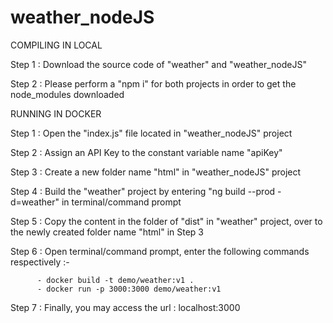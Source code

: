 # weather_nodeJS

COMPILING IN LOCAL

Step 1 :
    Download the source code of "weather" and "weather_nodeJS"
   
Step 2 :
    Please perform a "npm i" for both projects in order to get the node_modules downloaded
    
    
RUNNING IN DOCKER

Step 1 : Open the "index.js" file located in "weather_nodeJS" project

Step 2 : Assign an API Key to the constant variable name "apiKey"

Step 3 : Create a new folder name "html" in "weather_nodeJS" project

Step 4 : Build the "weather" project by entering "ng build --prod -d=weather" in terminal/command prompt

Step 5 : Copy the content in the folder of "dist" in "weather" project, over to the newly created folder name "html" in Step 3

Step 6 : Open terminal/command prompt, enter the following commands respectively :-

          - docker build -t demo/weather:v1 .
          - docker run -p 3000:3000 demo/weather:v1
          
Step 7 : Finally, you may access the url : localhost:3000
    
